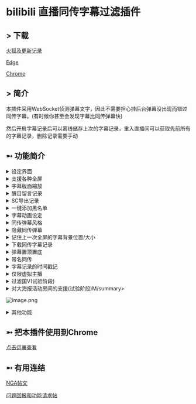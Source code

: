 # bilibili 直播同传字幕过滤插件


## > 下载

[火狐及更新记录](https://github.com/eric2788/bilibili-jimaku-filter/releases)

[Edge](https://microsoftedge.microsoft.com/addons/detail/ehdhihncinoejihhmhpdoeloadihnfio)

[Chrome](https://chrome.google.com/webstore/detail/nhomlepkjglilcahfcfnggebkaabeiog)

## > 简介

本插件采用WebSocket侦测弹幕文字，因此不需要担心挂后台弹幕没出现而错过同传字幕。(有时候你甚至会发现字幕比同传弹幕快)

然后开启字幕记录后可以离线储存上次的字幕记录，重入直播间可以获取先前所有的字幕记录，删除记录需要手动

## ➵ 功能简介

<details>
<summary>设定界面</summary>

![icon](https://github.com/eric2788/bilibili-jimaku-filter/raw/web/assets/icon.png)

[此处可查看范本](https://eric2788.github.io/bilibili-jimaku-filter/)

*黑名单用于过滤国v等等的名单*

</details>

<details>
<summary>支援各种全屏</summary>

![](https://github.com/eric2788/bilibili-jimaku-filter/raw/web/assets/screen-show.gif)

</details>

<details>
<summary>字幕版面縮放</summary>

![](https://github.com/eric2788/bilibili-jimaku-filter/raw/web/assets/sub-resize.gif)
</details>

<details>
<summary>醒目留言记录</summary>

防止SC时间过后消失。

没有离线记录，因此F5后所有记录会被清空。

![](https://media.discordapp.net/attachments/786944895138005033/794528423304888350/unknown.png)
</details>

<details>
    <summary>SC导出记录</summary>
    
![](https://github.com/eric2788/bilibili-jimaku-filter/raw/web/assets/sc-output.gif)

</details>

<details>
    <summary>一键添加黑名单</summary>

![](https://github.com/eric2788/bilibili-jimaku-filter/raw/web/assets/blacklist-btn.gif)
</details>


<details>
<summary>字幕动画设定</summary>

右移

![](https://raw.githubusercontent.com/eric2788/bilibili-jimaku-filter/web/assets/animate-left.gif)

下移

![](https://raw.githubusercontent.com/eric2788/bilibili-jimaku-filter/web/assets/animate-top.gif)

缩放

![](https://raw.githubusercontent.com/eric2788/bilibili-jimaku-filter/web/assets/aniamte-size.gif)


</details>

<details>
<summary>同传弹幕风格</summary>

主要是颜色和透明度

![](https://github.com/eric2788/bilibili-jimaku-filter/raw/web/assets/jimaku-style-change.gif)

</details>

<details>
<summary>隐藏同传弹幕</summary>

![](https://github.com/eric2788/bilibili-jimaku-filter/raw/web/assets/hide-jimaku.gif)

</details>

<details>
<summary>记住上一次全屏的字幕背景位置/大小</summary>

别问为什么我盖住了主播 

![](https://raw.githubusercontent.com/eric2788/bilibili-jimaku-filter/web/assets/remember-size.gif)

</details>

<details>
<summary>下载同传字幕记录</summary>

![](https://github.com/eric2788/bilibili-jimaku-filter/raw/web/assets/download-log.gif)

</details>

<details>
<summary>弹幕置顶置底</summary>

![](https://raw.githubusercontent.com/eric2788/bilibili-jimaku-filter/web/assets/ws-top.png)

![](https://raw.githubusercontent.com/eric2788/bilibili-jimaku-filter/web/assets/ws-top-2.png)

</details>

<details>
<summary>带名同传</summary>

新增了带名为 n 的正则捕捉群组

目前推荐使用 [这个](https://github.com/eric2788/bilibili-jimaku-filter/issues/1) 作为默认正则表达式，其可捕捉的格式如下

    "你【你是谁】"
    "我: 【你是谁】"
    "我:【你是谁】"
    "你 【是谁啊】"

</details>

<details>
<summary>字幕记录的时间戳记</summary>

串流时间戳记

![](https://raw.githubusercontent.com/eric2788/bilibili-jimaku-filter/web/assets/stream-ts.png)

`[03:51]` => 直播时间: 直播了三分五十一秒

真实时间戳记

![](https://raw.githubusercontent.com/eric2788/bilibili-jimaku-filter/web/assets/real-ts.png)

`[18:16:50]` => 真实时间: 下午六点十六分五十秒

</details>

<details>
<summary>仅限虚拟主播</summary>

![](https://media.discordapp.net/attachments/415882741092057088/787286599947517962/unknown.png)

</details>

<details>
<summary>过滤国V(试验阶段)</summary>

![](https://media.discordapp.net/attachments/415882741092057088/787286308790861824/unknown.png)

</details>

<details>
<summary>对大海报活动房间的支援(试验阶段)M/summary>
        
![image.png](https://i.loli.net/2021/01/31/oRcQt7GgvuBLmdi.png)
        
</details>

<details>
<summary>其他功能</summary>

一些小功能我就不上图了，直接列出来

- 字幕行距与缩放
- 按钮风格设定
- 字幕文字与背景风格设定
- 用戶黑名单
- 同传用户名单(名单内用户的弹幕直接为字幕)
- 自动更新(火狐/Chrome/Edge)

</details>

## ➵ 把本插件使用到Chrome

[点击這裏查看](https://github.com/eric2788/bilibili-jimaku-filter/wiki/%E6%8A%8A%E7%81%AB%E7%8B%90%E6%8F%92%E4%BB%B6%E4%BD%BF%E7%94%A8%E5%88%B0%E5%85%B6%E4%BB%96%E6%B5%8F%E8%A7%88%E5%99%A8)

## ➵ 有用连结

[NGA帖文](https://ngabbs.com/read.php?tid=24434809)

[问题回报和功能请求帖](https://github.com/eric2788/bilibili-jimaku-filter/issues)

